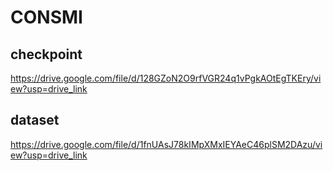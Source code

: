 # CONSMI

## checkpoint 
https://drive.google.com/file/d/128GZoN2O9rfVGR24q1vPgkAOtEgTKEry/view?usp=drive_link

## dataset
https://drive.google.com/file/d/1fnUAsJ78kIMpXMxIEYAeC46plSM2DAzu/view?usp=drive_link
